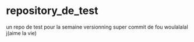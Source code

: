 # repository_de_test
un repo de test pour la semaine versionning
super commit de fou woulalalal j(aime la vie)